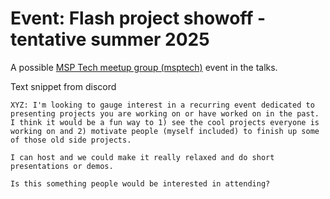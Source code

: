 # Event: Flash project showoff - tentative summer 2025

A possible [MSP Tech meetup group (msptech)](../762) event in the talks.

Text snippet from discord

```text
XYZ: I'm looking to gauge interest in a recurring event dedicated to presenting projects you are working on or have worked on in the past. I think it would be a fun way to 1) see the cool projects everyone is working on and 2) motivate people (myself included) to finish up some of those old side projects.

I can host and we could make it really relaxed and do short presentations or demos.

Is this something people would be interested in attending?
```